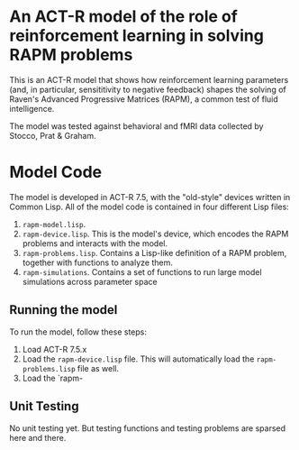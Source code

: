 # An ACT-R model of the role of reinforcement learning in solving RAPM problems

This is an ACT-R model that shows how reinforcement learning
parameters (and, in particular, sensititivity to negative feedback)
shapes the solving of Raven's Advanced Progressive Matrices (RAPM), a
common test of fluid intelligence.

The model was tested against behavioral and fMRI data collected by
Stocco, Prat & Graham.

# Model Code

The model is developed in ACT-R 7.5, with the "old-style" devices
written in Common Lisp.  All of the model code is contained in four
different Lisp files:

  1.  `rapm-model.lisp`.
  2.  `rapm-device.lisp`. This is the model's device, which encodes
  the RAPM problems and interacts with the model.
  3.  `rapm-problems.lisp`. Contains a Lisp-like definition of a RAPM
  problem, together with functions to analyze them.
  4.  `rapm-simulations`. Contains a set of functions to run large
  model simulations across parameter space 

## Running the model

To run the model, follow these steps:

  1. Load ACT-R 7.5.x
  2. Load the `rapm-device.lisp` file. This will automatically load
  the `rapm-problems.lisp` file as well.
  3. Load the `rapm-
  

## Unit Testing

No unit testing yet. But testing functions and testing problems are
sparsed here and there.